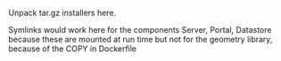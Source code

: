 Unpack tar.gz installers here.

Symlinks would work here for the components Server, Portal, Datastore
because these are mounted at run time
but not for the geometry library, because of the COPY in Dockerfile